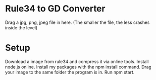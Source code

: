 # Rule34 to GD Converter
Drag a jpg, png, jpeg file in here. (The smaller the file, the less crashes inside the level)

# Setup
Download a image from rule34 and compress it via online tools.
Install node.js online.
Install my packages with the npm install command.
Drag your image to the same folder the program is in.
Run npm start.
